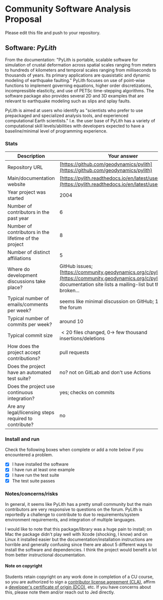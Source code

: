 # Community Software Analysis Proposal
Please edit this file and push to your repository.

## Software: *PyLith*

From the documentation: "PyLith is portable, scalable software for simulation of crustal deformation across spatial scales ranging from meters to hundreds of kilometers and temporal scales ranging from milliseconds to thousands of years. Its primary applications are quasistatic and dynamic modeling of earthquake faulting."
PyLith focuses on use of point-wise functions to implement governing equations,
higher order discretizations, incompressible elasticity, and use of PETSc time-stepping algorithms. The software package also provides several 2D and 3D examples that are relevant to earthquake modeling such as slips and splay faults.

PyLith is aimed at users who identify as "scientists who prefer to use prepackaged and specialized analysis tools, and experienced computational Earth scientists." I.e. the user base of PyLith has a variety of computational skill levels/abilities with developers expected to have a baseline/minimal level of programming experience.

### Stats

| Description                                           | Your answer |
|-------------------------------------------------------|-------------|
| Repository URL                                        |[https://github.com/geodynamics/pylith](https://github.com/geodynamics/pylith) |
| Main/documentation website                            |[https://pylith.readthedocs.io/en/latest/user/index.html](https://pylith.readthedocs.io/en/latest/user/index.html)|
| Year project was started                              | 2004 |
| Number of contributors in the past year               | 6 |
| Number of contributors in the lifetime of the project | 8 |
| Number of distinct affiliations                       | 5 |
| Where do development discussions take place?          | GitHub issues; [https://community.geodynamics.org/c/pylith/29](https://community.geodynamics.org/c/pylith/29); documentation site lists a mailing-list but the link was broken...|
| Typical number of emails/comments per week?           | seems like minimal discussion on GitHub; 10-20 on the forum |
| Typical number of commits per week?                   | around 10 |
| Typical commit size                                   | $<20$ files changed, $0 \to$ few thousand insertions/deletions |
| How does the project accept contributions?            | pull requests |
| Does the project have an automated test suite?        | no? not on GitLab and don't use Actions |
| Does the project use continuous integration?          | yes; checks on commits |
| Are any legal/licensing steps required to contribute? | no |

### Install and run

Check the following boxes when complete or add a note below if you
encountered a problem.

- [x] I have installed the software
- [x] I have run at least one example
- [x] I have run the test suite
- [x] The test suite passes

### Notes/concerns/risks

In general, it seems like PyLith has a pretty small community but the main contributors are very responsive to questions on the forum. PyLith is reportedly a challenge to contribute to due to requirements/system environment requirements, and integration of multiple languages.

I would like to note that this package/library was a huge pain to install; on Mac the package didn't play well with Xcode (shocking, I know) and on Linux it installed easier but the documentation/installation instructions are horrible and generally confusing since there are about 5 different ways to install the software and dependencies. I think the project would benefit a lot from better instructional documentation. 

#### Note on copyright
Students retain copyright on any work done in completion of a CU
course, so you are authorized to sign a [contributor license
agreement (CLA)](https://en.wikipedia.org/wiki/Contributor_License_Agreement),
affirm a [developer's certificate of
origin (DCO)](https://en.wikipedia.org/wiki/Developer_Certificate_of_Origin),
etc.  If you have concerns about this, please note them and/or reach
out to Jed directly.
